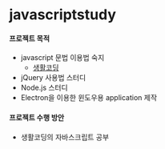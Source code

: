 # javascriptstudy


#### 프로젝트 목적
* javascript 문법 이용법 숙지
    * [생활코딩](https://opentutorials.org/course/743)
* jQuery 사용법 스터디
* Node.js 스터디
* Electron을 이용한 윈도우용 application 제작

#### 프로젝트 수행 방안
* 생활코딩의 자바스크립트 공부